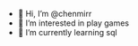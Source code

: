 - 👋 Hi, I’m @chenmirr
- 👀 I’m interested in play games
- 🌱 I’m currently learning sql 

<!---
chenmirr/chenmirr is a ✨ special ✨ repository because its `README.md` (this file) appears on your GitHub profile.
You can click the Preview link to take a look at your changes.
--->
